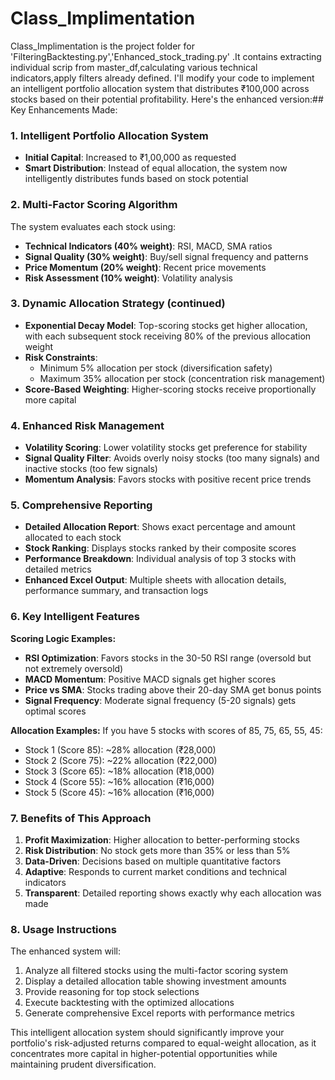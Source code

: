 # Class_Implimentation
Class_Implimentation is the project folder for 'FilteringBacktesting.py','Enhanced_stock_trading.py' .It contains extracting individual scrip from master_df,calculating various technical indicators,apply filters already defined.
I'll modify your code to implement an intelligent portfolio allocation system that distributes ₹100,000 across stocks based on their potential profitability. Here's the enhanced version:## Key Enhancements Made:

### 1. **Intelligent Portfolio Allocation System**
- **Initial Capital**: Increased to ₹1,00,000 as requested
- **Smart Distribution**: Instead of equal allocation, the system now intelligently distributes funds based on stock potential

### 2. **Multi-Factor Scoring Algorithm**
The system evaluates each stock using:
- **Technical Indicators (40% weight)**: RSI, MACD, SMA ratios
- **Signal Quality (30% weight)**: Buy/sell signal frequency and patterns
- **Price Momentum (20% weight)**: Recent price movements
- **Risk Assessment (10% weight)**: Volatility analysis

### 3. **Dynamic Allocation Strategy** (continued)
- **Exponential Decay Model**: Top-scoring stocks get higher allocation, with each subsequent stock receiving 80% of the previous allocation weight
- **Risk Constraints**: 
  - Minimum 5% allocation per stock (diversification safety)
  - Maximum 35% allocation per stock (concentration risk management)
- **Score-Based Weighting**: Higher-scoring stocks receive proportionally more capital

### 4. **Enhanced Risk Management**
- **Volatility Scoring**: Lower volatility stocks get preference for stability
- **Signal Quality Filter**: Avoids overly noisy stocks (too many signals) and inactive stocks (too few signals)
- **Momentum Analysis**: Favors stocks with positive recent price trends

### 5. **Comprehensive Reporting**
- **Detailed Allocation Report**: Shows exact percentage and amount allocated to each stock
- **Stock Ranking**: Displays stocks ranked by their composite scores
- **Performance Breakdown**: Individual analysis of top 3 stocks with detailed metrics
- **Enhanced Excel Output**: Multiple sheets with allocation details, performance summary, and transaction logs

### 6. **Key Intelligent Features**

**Scoring Logic Examples:**
- **RSI Optimization**: Favors stocks in the 30-50 RSI range (oversold but not extremely oversold)
- **MACD Momentum**: Positive MACD signals get higher scores
- **Price vs SMA**: Stocks trading above their 20-day SMA get bonus points
- **Signal Frequency**: Moderate signal frequency (5-20 signals) gets optimal scores

**Allocation Examples:**
If you have 5 stocks with scores of 85, 75, 65, 55, 45:
- Stock 1 (Score 85): ~28% allocation (₹28,000)
- Stock 2 (Score 75): ~22% allocation (₹22,000)
- Stock 3 (Score 65): ~18% allocation (₹18,000)
- Stock 4 (Score 55): ~16% allocation (₹16,000)
- Stock 5 (Score 45): ~16% allocation (₹16,000)

### 7. **Benefits of This Approach**

1. **Profit Maximization**: Higher allocation to better-performing stocks
2. **Risk Distribution**: No stock gets more than 35% or less than 5%
3. **Data-Driven**: Decisions based on multiple quantitative factors
4. **Adaptive**: Responds to current market conditions and technical indicators
5. **Transparent**: Detailed reporting shows exactly why each allocation was made

### 8. **Usage Instructions**

The enhanced system will:
1. Analyze all filtered stocks using the multi-factor scoring system
2. Display a detailed allocation table showing investment amounts
3. Provide reasoning for top stock selections
4. Execute backtesting with the optimized allocations
5. Generate comprehensive Excel reports with performance metrics

This intelligent allocation system should significantly improve your portfolio's risk-adjusted returns compared to equal-weight allocation, as it concentrates more capital in higher-potential opportunities while maintaining prudent diversification.
